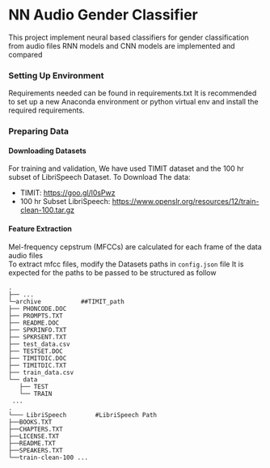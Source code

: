 # NN Audio Gender Classifier
This project implement neural based classifiers for gender classification from audio files
RNN models and CNN models are implemented and compared

### Setting Up Environment
Requirements needed can be found in requirements.txt
It is recommended to set up a new Anaconda environment or python virtual env and install the required requirements.

### Preparing Data
#### Downloading Datasets
For training and validation, We have used TIMIT dataset and the 100 hr subset of LibriSpeech Dataset.
To Download The data:
+ TIMIT: https://goo.gl/l0sPwz
+ 100 hr Subset LibriSpeech: https://www.openslr.org/resources/12/train-clean-100.tar.gz

#### Feature Extraction
Mel-frequency cepstrum (MFCCs) are calculated for each frame of the data audio files      
To extract mfcc files, modify the Datasets paths in `config.json` file
It is expected for the paths to be passed to be structured as follow


    .
    ├── ...
    └─archive			##TIMIT_path                  
   	├── PHONCODE.DOC
   	├── PROMPTS.TXT
   	├── README.DOC
   	├── SPKRINFO.TXT
   	├── SPKRSENT.TXT
   	├── test_data.csv
   	├── TESTSET.DOC
   	├── TIMITDIC.DOC
   	├── TIMITDIC.TXT
   	├── train_data.csv
   	└── data
	   ├── TEST
	   └── TRAIN
     ...
    .
    └─── LibriSpeech		#LibriSpeech Path          
	├──BOOKS.TXT
	├──CHAPTERS.TXT
	├──LICENSE.TXT
	├──README.TXT
	├──SPEAKERS.TXT
	└──train-clean-100 ...
